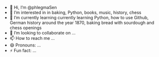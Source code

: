 - 👋 Hi, I’m @phlegmaSen
- 👀 I’m interested in in baking, Python, books, music, history, chess
- 🌱 I’m currently learning currently learning Python, how to use Github, German history around the year 1870, baking bread with sourdough and chess openings
- 💞️ I’m looking to collaborate on ...
- 📫 How to reach me ...
- 😄 Pronouns: ...
- ⚡ Fun fact: ...

<!---
phlegmaSen/phlegmaSen is a ✨ special ✨ repository because its `README.md` (this file) appears on your GitHub profile.
You can click the Preview link to take a look at your changes.
--->
